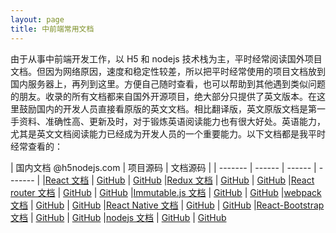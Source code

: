 ```yaml
---
layout: page
title: 中前端常用文档
---
```


由于从事中前端开发工作，以 H5 和 nodejs 技术栈为主，平时经常阅读国外项目文档。但因为网络原因，速度和稳定性较差，所以把平时经常使用的项目文档放到国内服务器上，再列到这里。方便自己随时查看，也可以帮助到其他遇到类似问题的朋友。收录的所有文档都来自国外开源项目，绝大部分只提供了英文版本。在这里鼓励国内的开发人员直接看原版的英文文档。相比翻译版，英文原版文档是第一手资料、准确性高、更新及时，对于锻炼英语阅读能力也有很大好处。英语能力，尤其是英文文档阅读能力已经成为开发人员的一个重要能力。以下文档都是我平时经常查看的：

| 国内文档 @h5nodejs.com | 项目源码 | 文档源码 |
| ------- | ------ | ------ | ------- |
|[React 文档](http://doc.h5nodejs.com/react/) | [GitHub](https://github.com/facebook/react) | [GitHub](https://github.com/facebook/react/tree/gh-pages)
|[Redux 文档](http://doc.h5nodejs.com/redux/) | [GitHub](https://github.com/reactjs/redux) | [GitHub](https://github.com/reactjs/redux/tree/gh-pages)
|[React router 文档](http://doc.h5nodejs.com/react-router/) | [GitHub](https://github.com/ReactTraining/react-router) | [GitHub](https://github.com/ReactTraining/react-router/tree/master/docs)
|[Immutable.js 文档](http://doc.h5nodejs.com/immutable-js/) | [GitHub](https://github.com/facebook/immutable-js) | [GitHub](https://github.com/facebook/immutable-js/tree/gh-pages)
|[webpack 文档](http://doc.h5nodejs.com/webpack/) | [GitHub](https://github.com/webpack/webpack) | [GitHub](https://github.com/webpack/docs)
|[React Native 文档](http://doc.h5nodejs.com/react-native/) | [GitHub](https://github.com/facebook/react-native) | [GitHub](https://github.com/facebook/react-native/tree/gh-pages)
|[React-Bootstrap 文档](http://react-bootstrap.h5nodejs.com/) | [GitHub](https://github.com/react-bootstrap/react-bootstrap) | [GitHub](https://github.com/react-bootstrap/react-bootstrap.github.io)
|[nodejs 文档](http://nodejs.h5nodejs.com/en/) | [GitHub](https://github.com/nodejs/node) | [GitHub](https://github.com/nodejs/nodejs.org)

